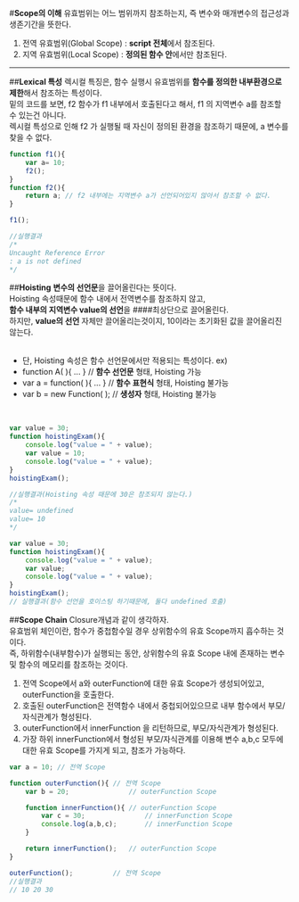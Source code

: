 #**Scope의 이해**
유효범위는 어느 범위까지 참조하는지, 즉 변수와 매개변수의 접근성과 생존기간을 뜻한다.<br>
1. 전역 유효범위(Global Scope) : <b>script 전체</b>에서 참조된다.<br>
2. 지역 유효범위(Local Scope)  : <b>정의된 함수 안</b>에서만 참조된다.<br>

---

##**Lexical 특성**
렉시컬 특징은, 함수 실행시 유효범위를 <b>함수를 정의한 내부환경으로 제한</b>해서 참조하는 특성이다.<br>
밑의 코드를 보면, f2 함수가 f1 내부에서 호출된다고 해서, f1 의 지역변수 a를 참조할 수 있는건 아니다.<br>
렉시컬 특성으로 인해 f2 가 실행될 때 자신이 정의된 환경을 참조하기 때문에, a 변수를 찾을 수 없다.<br>

```javascript
function f1(){  
    var a= 10;
    f2();
}
function f2(){  
    return a; // f2 내부에는 지역변수 a가 선언되어있지 않아서 참조할 수 없다.
}

f1();

//실행결과
/*
Uncaught Reference Error  
: a is not defined
*/
```
##**Hoisting**
<b>변수의 선언문</b>을 끌어올린다는 뜻이다.<br>
Hoisting 속성때문에 함수 내에서 전역변수를 참조하지 않고,<br>
<b>함수 내부의 지역변수 value의 선언</b>을 ####최상단으로 끌어올린다.<br>
하지만, <b>value의 선언</b> 자체만 끌어올리는것이지, 10이라는 초기화된 값을 끌어올리진 않는다.<br><br>

* 단, Hoisting 속성은 함수 선언문에서만 적용되는 특성이다.
ex)<br>  
* function A( ){ ... }          // <b>함수 선언문</b> 형태, Hoisting 가능
* var a = function( ){ ... }    // <b>함수 표현식</b> 형태, Hoisting 불가능
* var b = new Function( );      // <b>생성자</b> 형태, Hoisting 불가능
<br>

```javascript
var value = 30;
function hoistingExam(){
    console.log("value = " + value);
    var value = 10;
    console.log("value = " + value);
}
hoistingExam();  

//실행결과(Hoisting 속성 때문에 30은 참조되지 않는다.)
/*
value= undefined  
value= 10  
*/

var value = 30;
function hoistingExam(){
    console.log("value = " + value);
    var value;
    console.log("value = " + value);
}
hoistingExam();  
// 실행결과(함수 선언을 호이스팅 하기때문에, 둘다 undefined 호출)

```
##**Scope Chain**
Closure개념과 같이 생각하자.<br>
유효범위 체인이란, 함수가 중첩함수일 경우 상위함수의 유효 Scope까지 흡수하는 것이다.<br>
즉, 하위함수(내부함수)가 실행되는 동안, 상위함수의 유효 Scope 내에 존재하는 변수 및 함수의 메모리를 참조하는 것이다.<br>

1. 전역 Scope에서 a와 outerFunction에 대한 유효 Scope가 생성되어있고, outerFunction을 호출한다.
2. 호출된 outerFunction은 전역함수 내에서 중첩되어있으므로 내부 함수에서 부모/자식관계가 형성된다.
3. outerFunction에서 innerFunction 을 리턴하므로, 부모/자식관계가 형성된다.
4. 가장 하위 innerFunction에서 형성된 부모/자식관계를 이용해 변수 a,b,c 모두에 대한 유효 Scope를 가지게 되고, 참조가 가능하다.

```javascript
var a = 10; // 전역 Scope

function outerFunction(){ // 전역 Scope
    var b = 20;               // outerFunction Scope

    function innerFunction(){ // outerFunction Scope
        var c = 30;               // innerFunction Scope
        console.log(a,b,c);       // innerFunction Scope
    }

    return innerFunction();   // outerFunction Scope
}

outerFunction();          // 전역 Scope
//실행결과
// 10 20 30
```
